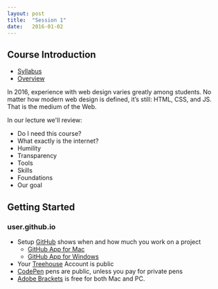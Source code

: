 ```yaml
---
layout: post
title:  "Session 1"
date:   2016-01-02
---
```

## Course Introduction

* [Syllabus](/syllabus)
* [Overview](#)

In 2016, experience with web design varies greatly among students. No matter how modern web design is defined, it’s still: HTML, CSS, and JS. That is the medium of the Web.

In our lecture we'll review:

* Do I need this course?
* What exactly is the internet?
* Humility
* Transparency
* Tools
* Skills
* Foundations
* Our goal

## Getting Started

### user.github.io

* Setup [GitHub](https://github.com/join) shows when and how much you work on a project
  * [GitHub App for Mac](http://mac.github.com/)
  * [GitHub App for Windows](http://windows.github.com/)
* Your [Treehouse](https://teamtreehouse.com/signup_code/ManiKoth) Account is public
* [CodePen](https://codepen.io/signup/free) pens are public, unless you pay for private pens
* [Adobe Brackets](http://brackets.io/) is free for both Mac and PC.
